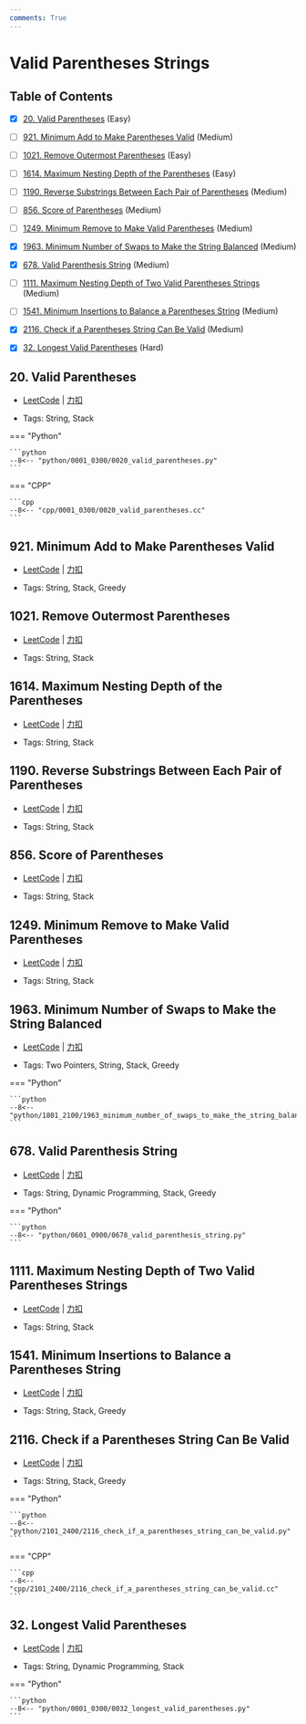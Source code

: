 ```yaml
---
comments: True
---
```


# Valid Parentheses Strings

## Table of Contents

- [x] [20. Valid Parentheses](#20-valid-parentheses) (Easy)
- [ ] [921. Minimum Add to Make Parentheses Valid](#921-minimum-add-to-make-parentheses-valid) (Medium)
- [ ] [1021. Remove Outermost Parentheses](#1021-remove-outermost-parentheses) (Easy)
- [ ] [1614. Maximum Nesting Depth of the Parentheses](#1614-maximum-nesting-depth-of-the-parentheses) (Easy)
- [ ] [1190. Reverse Substrings Between Each Pair of Parentheses](#1190-reverse-substrings-between-each-pair-of-parentheses) (Medium)
- [ ] [856. Score of Parentheses](#856-score-of-parentheses) (Medium)
- [ ] [1249. Minimum Remove to Make Valid Parentheses](#1249-minimum-remove-to-make-valid-parentheses) (Medium)
- [x] [1963. Minimum Number of Swaps to Make the String Balanced](#1963-minimum-number-of-swaps-to-make-the-string-balanced) (Medium)
- [x] [678. Valid Parenthesis String](#678-valid-parenthesis-string) (Medium)
- [ ] [1111. Maximum Nesting Depth of Two Valid Parentheses Strings](#1111-maximum-nesting-depth-of-two-valid-parentheses-strings) (Medium)
- [ ] [1541. Minimum Insertions to Balance a Parentheses String](#1541-minimum-insertions-to-balance-a-parentheses-string) (Medium)
- [x] [2116. Check if a Parentheses String Can Be Valid](#2116-check-if-a-parentheses-string-can-be-valid) (Medium)
- [x] [32. Longest Valid Parentheses](#32-longest-valid-parentheses) (Hard)


## 20. Valid Parentheses

-    [LeetCode](https://leetcode.com/problems/valid-parentheses/) | [力扣](https://leetcode.cn/problems/valid-parentheses/)

-   Tags: String, Stack

=== "Python"

    ```python
    --8<-- "python/0001_0300/0020_valid_parentheses.py"
    ```

=== "CPP"

    ```cpp
    --8<-- "cpp/0001_0300/0020_valid_parentheses.cc"
    ```



## 921. Minimum Add to Make Parentheses Valid

-    [LeetCode](https://leetcode.com/problems/minimum-add-to-make-parentheses-valid/) | [力扣](https://leetcode.cn/problems/minimum-add-to-make-parentheses-valid/)

-   Tags: String, Stack, Greedy



## 1021. Remove Outermost Parentheses

-    [LeetCode](https://leetcode.com/problems/remove-outermost-parentheses/) | [力扣](https://leetcode.cn/problems/remove-outermost-parentheses/)

-   Tags: String, Stack



## 1614. Maximum Nesting Depth of the Parentheses

-    [LeetCode](https://leetcode.com/problems/maximum-nesting-depth-of-the-parentheses/) | [力扣](https://leetcode.cn/problems/maximum-nesting-depth-of-the-parentheses/)

-   Tags: String, Stack



## 1190. Reverse Substrings Between Each Pair of Parentheses

-    [LeetCode](https://leetcode.com/problems/reverse-substrings-between-each-pair-of-parentheses/) | [力扣](https://leetcode.cn/problems/reverse-substrings-between-each-pair-of-parentheses/)

-   Tags: String, Stack



## 856. Score of Parentheses

-    [LeetCode](https://leetcode.com/problems/score-of-parentheses/) | [力扣](https://leetcode.cn/problems/score-of-parentheses/)

-   Tags: String, Stack



## 1249. Minimum Remove to Make Valid Parentheses

-    [LeetCode](https://leetcode.com/problems/minimum-remove-to-make-valid-parentheses/) | [力扣](https://leetcode.cn/problems/minimum-remove-to-make-valid-parentheses/)

-   Tags: String, Stack



## 1963. Minimum Number of Swaps to Make the String Balanced

-    [LeetCode](https://leetcode.com/problems/minimum-number-of-swaps-to-make-the-string-balanced/) | [力扣](https://leetcode.cn/problems/minimum-number-of-swaps-to-make-the-string-balanced/)

-   Tags: Two Pointers, String, Stack, Greedy

=== "Python"

    ```python
    --8<-- "python/1801_2100/1963_minimum_number_of_swaps_to_make_the_string_balanced.py"
    ```



## 678. Valid Parenthesis String

-    [LeetCode](https://leetcode.com/problems/valid-parenthesis-string/) | [力扣](https://leetcode.cn/problems/valid-parenthesis-string/)

-   Tags: String, Dynamic Programming, Stack, Greedy

=== "Python"

    ```python
    --8<-- "python/0601_0900/0678_valid_parenthesis_string.py"
    ```



## 1111. Maximum Nesting Depth of Two Valid Parentheses Strings

-    [LeetCode](https://leetcode.com/problems/maximum-nesting-depth-of-two-valid-parentheses-strings/) | [力扣](https://leetcode.cn/problems/maximum-nesting-depth-of-two-valid-parentheses-strings/)

-   Tags: String, Stack



## 1541. Minimum Insertions to Balance a Parentheses String

-    [LeetCode](https://leetcode.com/problems/minimum-insertions-to-balance-a-parentheses-string/) | [力扣](https://leetcode.cn/problems/minimum-insertions-to-balance-a-parentheses-string/)

-   Tags: String, Stack, Greedy



## 2116. Check if a Parentheses String Can Be Valid

-    [LeetCode](https://leetcode.com/problems/check-if-a-parentheses-string-can-be-valid/) | [力扣](https://leetcode.cn/problems/check-if-a-parentheses-string-can-be-valid/)

-   Tags: String, Stack, Greedy

=== "Python"

    ```python
    --8<-- "python/2101_2400/2116_check_if_a_parentheses_string_can_be_valid.py"
    ```

=== "CPP"

    ```cpp
    --8<-- "cpp/2101_2400/2116_check_if_a_parentheses_string_can_be_valid.cc"
    ```



## 32. Longest Valid Parentheses

-    [LeetCode](https://leetcode.com/problems/longest-valid-parentheses/) | [力扣](https://leetcode.cn/problems/longest-valid-parentheses/)

-   Tags: String, Dynamic Programming, Stack

=== "Python"

    ```python
    --8<-- "python/0001_0300/0032_longest_valid_parentheses.py"
    ```



